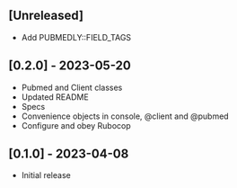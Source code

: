 ## [Unreleased]

- Add PUBMEDLY::FIELD_TAGS

## [0.2.0] - 2023-05-20

- Pubmed and Client classes
- Updated README
- Specs
- Convenience objects in console, @client and @pubmed
- Configure and obey Rubocop

## [0.1.0] - 2023-04-08

- Initial release
